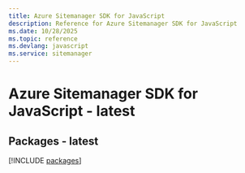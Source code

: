 ```yaml
---
title: Azure Sitemanager SDK for JavaScript
description: Reference for Azure Sitemanager SDK for JavaScript
ms.date: 10/28/2025
ms.topic: reference
ms.devlang: javascript
ms.service: sitemanager
---
```

# Azure Sitemanager SDK for JavaScript - latest
## Packages - latest
[!INCLUDE [packages](sitemanager-index.md)]